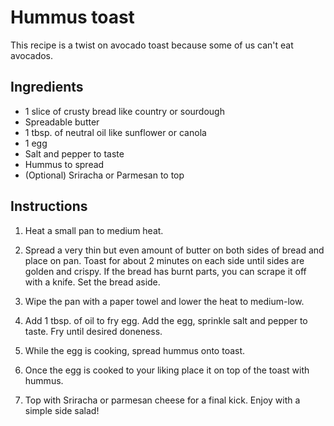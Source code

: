 # Hummus toast

This recipe is a twist on avocado toast because some of us can't eat avocados.


## Ingredients

- 1 slice of crusty bread like country or sourdough
- Spreadable butter
- 1 tbsp. of neutral oil like sunflower or canola
- 1 egg
- Salt and pepper to taste
- Hummus to spread
- (Optional) Sriracha or Parmesan to top


## Instructions

1. Heat a small pan to medium heat.

2. Spread a very thin but even amount of butter on both sides of bread and place on pan. Toast for about 2 minutes on each side until sides are golden and crispy. If the bread has burnt parts, you can scrape it off with a knife. Set the bread aside.

3. Wipe the pan with a paper towel and lower the heat to medium-low.

4. Add 1 tbsp. of oil to fry egg. Add the egg, sprinkle salt and pepper to taste. Fry until desired doneness.

5. While the egg is cooking, spread hummus onto toast.

6. Once the egg is cooked to your liking place it on top of the toast with hummus.

7. Top with Sriracha or parmesan cheese for a final kick. Enjoy with a simple side salad!
